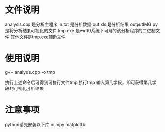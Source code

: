 # 文件说明
analysis.cpp 是分析主程序
in.txt 是分析数据
out.xls 是分析结果
outputIMG.py 是将分析结果可视化的文件
tmp.exe 是win10系统下可用的该分析程序的二进制文件
其他文件是tmp.exe辅助文件

# 使用说明
g++ analysis.cpp -o tmp 

执行上述命令后可得到可执行文件tmp
执行tmp
输入第几学段，即可获得第几学段的可视化分析结果

# 注意事项
python请先安装以下库
numpy
matplotlib
